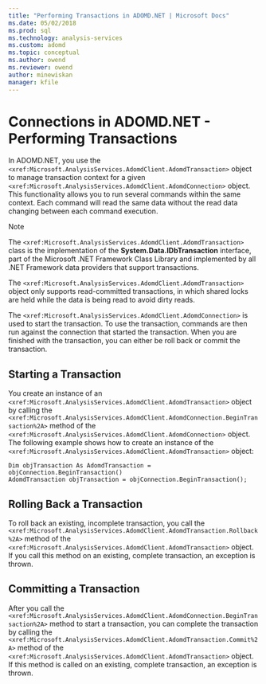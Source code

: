 ```yaml
---
title: "Performing Transactions in ADOMD.NET | Microsoft Docs"
ms.date: 05/02/2018
ms.prod: sql
ms.technology: analysis-services
ms.custom: adomd
ms.topic: conceptual
ms.author: owend
ms.reviewer: owend
author: minewiskan
manager: kfile
---
```

# Connections in ADOMD.NET - Performing Transactions
  In ADOMD.NET, you use the `<xref:Microsoft.AnalysisServices.AdomdClient.AdomdTransaction>` object to manage transaction context for a given `<xref:Microsoft.AnalysisServices.AdomdClient.AdomdConnection>` object. This functionality allows you to run several commands within the same context. Each command will read the same data without the read data changing between each command execution.  
  
> [!NOTE]  
>  The `<xref:Microsoft.AnalysisServices.AdomdClient.AdomdTransaction>` class is the implementation of the **System.Data.IDbTransaction** interface, part of the Microsoft .NET Framework Class Library and implemented by all .NET Framework data providers that support transactions.  
  
 The `<xref:Microsoft.AnalysisServices.AdomdClient.AdomdTransaction>` object only supports read-committed transactions, in which shared locks are held while the data is being read to avoid dirty reads.  
  
 The `<xref:Microsoft.AnalysisServices.AdomdClient.AdomdConnection>` is used to start the transaction. To use the transaction, commands are then run against the connection that started the transaction. When you are finished with the transaction, you can either be roll back or commit the transaction.  
  
## Starting a Transaction  
 You create an instance of an `<xref:Microsoft.AnalysisServices.AdomdClient.AdomdTransaction>` object by calling the `<xref:Microsoft.AnalysisServices.AdomdClient.AdomdConnection.BeginTransaction%2A>` method of the `<xref:Microsoft.AnalysisServices.AdomdClient.AdomdConnection>` object. The following example shows how to create an instance of the `<xref:Microsoft.AnalysisServices.AdomdClient.AdomdTransaction>` object:  
  
```  
Dim objTransaction As AdomdTransaction = objConnection.BeginTransaction()  
AdomdTransaction objTransaction = objConnection.BeginTransaction();  
```  
  
## Rolling Back a Transaction  
 To roll back an existing, incomplete transaction, you call the `<xref:Microsoft.AnalysisServices.AdomdClient.AdomdTransaction.Rollback%2A>` method of the `<xref:Microsoft.AnalysisServices.AdomdClient.AdomdTransaction>` object. If you call this method on an existing, complete transaction, an exception is thrown.  
  
## Committing a Transaction  
 After you call the `<xref:Microsoft.AnalysisServices.AdomdClient.AdomdConnection.BeginTransaction%2A>` method to start a transaction, you can complete the transaction by calling the `<xref:Microsoft.AnalysisServices.AdomdClient.AdomdTransaction.Commit%2A>` method of the `<xref:Microsoft.AnalysisServices.AdomdClient.AdomdTransaction>` object. If this method is called on an existing, complete transaction, an exception is thrown.  
 
  
  
